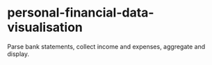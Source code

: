 # personal-financial-data-visualisation
Parse bank statements, collect income and expenses, aggregate and display.
